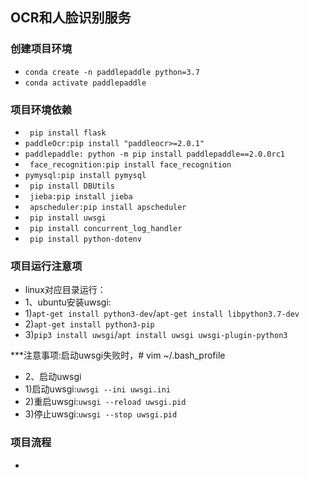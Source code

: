 ## OCR和人脸识别服务

### 创建项目环境
* `conda create -n paddlepaddle python=3.7`
* `conda activate paddlepaddle`
  
### 项目环境依赖
* ` pip install flask`
* ` paddleOcr:pip install "paddleocr>=2.0.1" `
* ` paddlepaddle: python -m pip install paddlepaddle==2.0.0rc1 `
* ` face_recognition:pip install face_recognition`
* ` pymysql:pip install pymysql `
* ` pip install DBUtils`
* ` jieba:pip install jieba`
* ` apscheduler:pip install apscheduler`
* ` pip install uwsgi`
* ` pip install concurrent_log_handler`
* ` pip install python-dotenv`
  

### 项目运行注意项
* linux对应目录运行：
* 1、ubuntu安装uwsgi:
* 1)`apt-get install python3-dev`/`apt-get install libpython3.7-dev`
* 2)`apt-get install python3-pip `
* 3)`pip3 install uwsgi`/`apt install uwsgi uwsgi-plugin-python3`

***注意事项:启动uwsgi失败时，# vim ~/.bash_profile

* 2、启动uwsgi
* 1)启动uwsgi:`uwsgi --ini uwsgi.ini`
* 2)重启uwsgi:`uwsgi --reload uwsgi.pid`
* 3)停止uwsgi:`uwsgi --stop uwsgi.pid`



### 项目流程
* 
